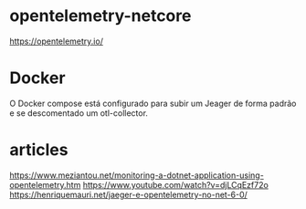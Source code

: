 # opentelemetry-netcore
https://opentelemetry.io/

# Docker
O Docker compose está configurado para subir um Jeager de forma padrão e se descomentado um otl-collector.

# articles
https://www.meziantou.net/monitoring-a-dotnet-application-using-opentelemetry.htm
https://www.youtube.com/watch?v=djLCqEzf72o
https://henriquemauri.net/jaeger-e-opentelemetry-no-net-6-0/